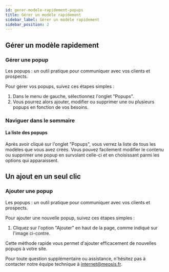 ```yaml
---
id: gerer-modele-rapidement-popups
title: Gérer un modèle rapidement
sidebar_label: Gérer un modèle rapidement
sidebar_position: 2
---
```


## Gérer un modèle rapidement

### Gérer une popup

Les popups : un outil pratique pour communiquer avec vos clients et prospects.

Pour gérer vos popups, suivez ces étapes simples :

1. Dans le menu de gauche, sélectionnez l'onglet "Popups".
2. Vous pourrez alors ajouter, modifier ou supprimer une ou plusieurs popups en fonction de vos besoins.

### Naviguer dans le sommaire

#### La liste des popups

Après avoir cliqué sur l'onglet "Popups", vous verrez la liste de tous les modèles que vous avez créés. Vous pouvez facilement modifier le contenu ou supprimer une popup en survolant celle-ci et en choisissant parmi les options qui apparaissent.

## Un ajout en un seul clic

### Ajouter une popup

Les popups : un outil pratique pour communiquer avec vos clients et prospects.

Pour ajouter une nouvelle popup, suivez ces étapes simples :

1. Cliquez sur l'option "Ajouter" en haut de la page, comme indiqué sur l'image ci-contre.

Cette méthode rapide vous permet d'ajouter efficacement de nouvelles popups à votre site.

Pour toute question supplémentaire ou assistance, n'hésitez pas à contacter notre équipe technique à internet@meosis.fr.
